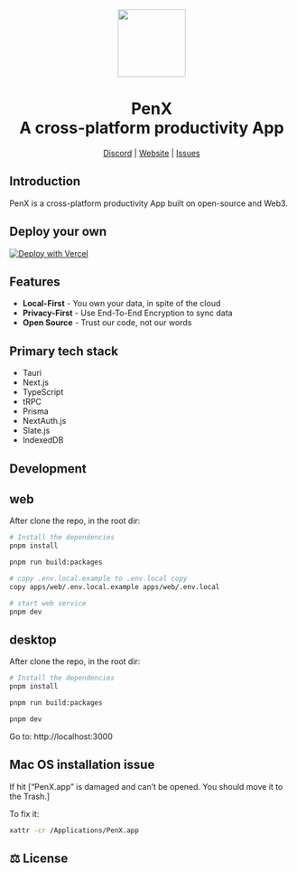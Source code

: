 <div align="center">

<a href="https://www.penx.io" alt="PenX Logo">
    <img src="https://www.penx.io/images/logo-512.png" height="120"/></a>

<h1 style="border-bottom: none">
    <b>PenX</b><br />
    A cross-platform productivity App
    <br>
</h1>

[Discord](https://discord.gg/nyVpH9njDu) | [Website](https://www.penx.io/) | [Issues](https://github.com/penxio/penx/issues)

</div>

## Introduction

PenX is a cross-platform productivity App built on open-source and Web3.

## Deploy your own

[![Deploy with Vercel](https://vercel.com/button)](https://vercel.com/new/clone?repository-url=https%3A%2F%2Fgithub.com%2Fpenxio%2Fpenx&env=DATABASE_URL&project-name=penx&repository-name=penx&root-directory=apps%2Fweb&install-command=pnpm%20install&build-command=npx%20turbo%20run%20build%20--filter=web...&ignore-command=npx%20turbo-ignore)

## Features

- **Local-First** - You own your data, in spite of the cloud
- **Privacy-First** - Use End-To-End Encryption to sync data
- **Open Source** - Trust our code, not our words

## Primary tech stack

- Tauri
- Next.js
- TypeScript
- tRPC
- Prisma
- NextAuth.js
- Slate.js
- IndexedDB

## Development

## web

After clone the repo, in the root dir:

```bash
# Install the dependencies
pnpm install

pnpm run build:packages

# copy .env.local.example to .env.local copy
copy apps/web/.env.local.example apps/web/.env.local

# start web service
pnpm dev
```

## desktop

After clone the repo, in the root dir:

```bash
# Install the dependencies
pnpm install

pnpm run build:packages

pnpm dev
```

Go to: http://localhost:3000

## Mac OS installation issue

If hit [“PenX.app” is damaged and can’t be opened. You should move it to the Trash.]

To fix it:

```bash
xattr -cr /Applications/PenX.app
```

## ⚖️ License
